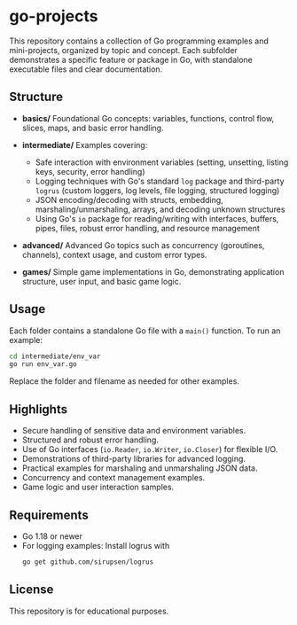 # go-projects

This repository contains a collection of Go programming examples and mini-projects, organized by topic and concept. Each subfolder demonstrates a specific feature or package in Go, with standalone executable files and clear documentation.

## Structure

- **basics/**
  Foundational Go concepts: variables, functions, control flow, slices, maps, and basic error handling.

- **intermediate/**
  Examples covering:
  - Safe interaction with environment variables (setting, unsetting, listing keys, security, error handling)
  - Logging techniques with Go's standard `log` package and third-party `logrus` (custom loggers, log levels, file logging, structured logging)
  - JSON encoding/decoding with structs, embedding, marshaling/unmarshaling, arrays, and decoding unknown structures
  - Using Go's `io` package for reading/writing with interfaces, buffers, pipes, files, robust error handling, and resource management

- **advanced/**
  Advanced Go topics such as concurrency (goroutines, channels), context usage, and custom error types.

- **games/**
  Simple game implementations in Go, demonstrating application structure, user input, and basic game logic.

## Usage

Each folder contains a standalone Go file with a `main()` function. To run an example:

```sh
cd intermediate/env_var
go run env_var.go
```
Replace the folder and filename as needed for other examples.

## Highlights

- Secure handling of sensitive data and environment variables.
- Structured and robust error handling.
- Use of Go interfaces (`io.Reader`, `io.Writer`, `io.Closer`) for flexible I/O.
- Demonstrations of third-party libraries for advanced logging.
- Practical examples for marshaling and unmarshaling JSON data.
- Concurrency and context management examples.
- Game logic and user interaction samples.

## Requirements

- Go 1.18 or newer
- For logging examples:
  Install logrus with
  ```sh
  go get github.com/sirupsen/logrus
  ```

## License

This repository is for educational purposes.
